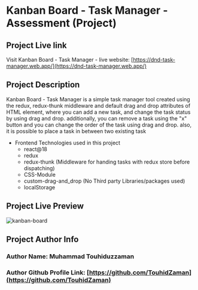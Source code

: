 # Kanban Board - Task Manager - Assessment (Project)

## Project Live link

Visit Kanban Board - Task Manager - live website: [https://dnd-task-manager.web.app/](https://dnd-task-manager.web.app/)

## Project Description

Kanban Board - Task Manager is a simple task manager tool created using the redux, redux-thunk middleware and default drag and drop attributes of HTML element, where you can add a new task, and change the task status by using drag and drop. additionally, you can remove a task using the "x" button and you can change the order of the task using drag and drop. also, it is possible to place a task in between two existing task

- Frontend Technologies used in this project
  - react@18
  - redux
  - redux-thunk (Middleware for handing tasks with redux store before dispatching)
  - CSS-Module
  - custom-drag-and_drop (No Third party Libraries/packages used)
  - localStorage

## Project Live Preview

![kanban-board](https://user-images.githubusercontent.com/58657283/219342470-136ed514-3a7c-48d4-a037-02c696880a20.jpeg)

## Project Author Info

### Author Name: Muhammad Touhiduzzaman

### Author Github Profile Link: [https://github.com/TouhidZaman](https://github.com/TouhidZaman)
